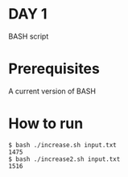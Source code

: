 # DAY 1

BASH script

# Prerequisites

A current version of BASH

# How to run

```console
$ bash ./increase.sh input.txt
1475
$ bash ./increase2.sh input.txt
1516
```
